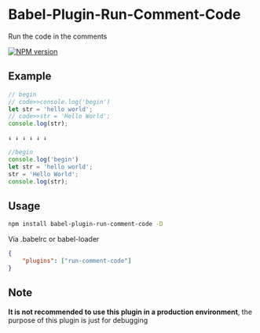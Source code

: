 # Babel-Plugin-Run-Comment-Code
Run the code in the comments

[![NPM version](https://img.shields.io/npm/v/babel-plugin-run-comment-code.svg?style=flat)](https://npmjs.org/package/babel-plugin-run-comment-code)

## Example
```javascript
// begin
// code>>console.log('begin')
let str = 'hello world';
// code>>str = 'Hello World';
console.log(str);

↓ ↓ ↓ ↓ ↓ ↓

//begin
console.log('begin')
let str = 'hello world';
str = 'Hello World';
console.log(str);
```

## Usage
```bash
npm install babel-plugin-run-comment-code -D
```
Via .babelrc or babel-loader
```json
{
    "plugins": ["run-comment-code"]
}
```
## Note
 **It is not recommended to use this plugin in a production environment**, the purpose of this plugin is just for debugging